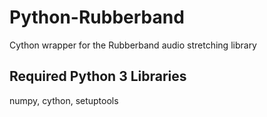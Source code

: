 # Python-Rubberband
Cython wrapper for the Rubberband audio stretching library


## Required Python 3 Libraries
numpy, cython, setuptools
